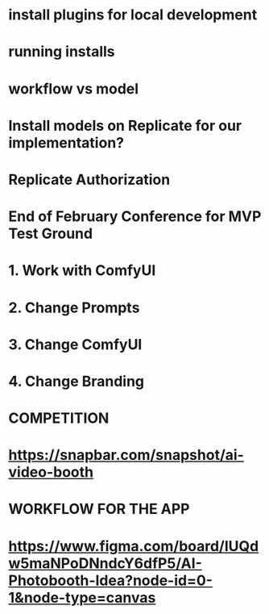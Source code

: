 

# install plugins for local development

# running installs

# workflow vs model

# Install models on Replicate for our implementation?

# Replicate Authorization


# End of February Conference for MVP Test Ground

# 1. Work with ComfyUI
# 2. Change Prompts
# 3. Change ComfyUI
# 4. Change Branding


# COMPETITION
# https://snapbar.com/snapshot/ai-video-booth


# WORKFLOW FOR THE APP
# https://www.figma.com/board/IUQdw5maNPoDNndcY6dfP5/AI-Photobooth-Idea?node-id=0-1&node-type=canvas